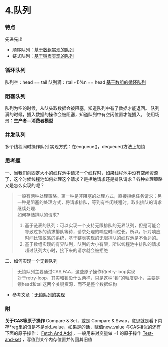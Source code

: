# 4.队列
### 特点
先进先出
* 顺序队列：[基于数组实现的队列](https://github.com/phpyk/leetcode/blob/master/data-structure/queue/array_queue.go)
* 链式队列：[基于链表实现的队列](https://github.com/phpyk/leetcode/blob/master/data-structure/queue/linkedlist_queue.go)

### 循环队列
队列空：head == tail
队列满：(tail+1)%n == head
[基于数组的循环队列](https://github.com/phpyk/leetcode/blob/master/data-structure/queue/circle_queue.go)

### 阻塞队列
队列为空的时候，从队头取数据会被阻塞，知道队列中有了数据才能返回。
队列满的时候，插入数据的操作会被阻塞，知道队列中有空闲位置才能插入。
使用场景：**生产者—消费者模型**

### 并发队列
多个线程同时操作队列
实现方式：在enqueue()，dequeue()方法上加锁

### 思考题
一、当我们向固定大小的线程池中请求一个线程时，如果线程池中没有空闲资源了，这个时候线程池如何处理这个请求？是拒绝请求还是排队请求？各种处理策略又是怎么实现的呢？
> 一般有两种处理策略。第一种是非阻塞的处理方式，直接拒绝任务请求；另一种是阻塞的处理方式，将请求排队，等到有空闲线程时，取出排队的请求继续处理.  
> 如何存储排队的请求?  
> 1. 基于链表的队列：可以实现一个支持无限排队的无界队列，但是可能会导致过多的请求排队等待，请求处理的响应时间过长。所以，针对响应时间比较敏感的系统，基于链表实现的无限排队的线程池是不合适的。  
> 2. 基于数组实现的有界队列，队列的大小有限，所以线程池中排队的请求超过队列大小时，接下来的请求就会被拒绝  

二、如何实现一个无锁队列
> 无锁队列主要通过CAS,FAA，这些原子操作和retry-loop实现  
> 对于retry-loop，其实和锁没什么两样，只是这种“锁”的粒度更小，主要是锁head和tail这两个关键资源，而不是整个数据结构  
* 参考文章：[无锁队列的实现](https://coolshell.cn/articles/8239.html)


### 附
**关于CAS等原子操作**
Compare & Set，或是 Compare & Swap，意思就是看下内存*reg里的值是不是old_value，如果是的话，赋值new_value
与CAS相似的还有下面的原子操作：
 [Fetch And Add](http://en.wikipedia.org/wiki/Fetch-and-add) ，一般用来对变量做 +1 的原子操作
 [Test-and-set](http://en.wikipedia.org/wiki/Test-and-set) ，写值到某个内存位置并传回其旧值
